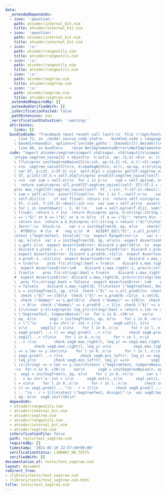 ```yaml
---
data:
  _extendedDependsOn:
  - icon: ':question:'
    path: atcoder/internal_bit.nim
    title: atcoder/internal_bit.nim
  - icon: ':question:'
    path: atcoder/internal_bit.nim
    title: atcoder/internal_bit.nim
  - icon: ':x:'
    path: atcoder/rangeutils.nim
    title: atcoder/rangeutils.nim
  - icon: ':x:'
    path: atcoder/rangeutils.nim
    title: atcoder/rangeutils.nim
  - icon: ':x:'
    path: atcoder/segtree.nim
    title: atcoder/segtree.nim
  - icon: ':x:'
    path: atcoder/segtree.nim
    title: atcoder/segtree.nim
  _extendedRequiredBy: []
  _extendedVerifiedWith: []
  _isVerificationFailed: false
  _pathExtension: nim
  _verificationStatusIcon: ':warning:'
  attributes:
    links: []
  bundledCode: "Traceback (most recent call last):\n  File \"/opt/hostedtoolcache/Python/3.9.6/x64/lib/python3.9/site-packages/onlinejudge_verify/documentation/build.py\"\
    , line 71, in _render_source_code_stat\n    bundled_code = language.bundle(stat.path,\
    \ basedir=basedir, options={'include_paths': [basedir]}).decode()\n  File \"/opt/hostedtoolcache/Python/3.9.6/x64/lib/python3.9/site-packages/onlinejudge_verify/languages/nim.py\"\
    , line 86, in bundle\n    raise NotImplementedError\nNotImplementedError\n"
  code: "import atcoder/segtree\nimport std/sugar, std/sequtils\nimport unittest\n\
    \ntype segtree_naive[S] = object\n  n:int\n  op: (S,S)->S\n  e: ()->S\n  d:seq[string]#\
    \ ??\n\nproc initSegtreeNaive[S](n:int, op:(S,S)->S, e:()->S):segtree_naive[S]\
    \ =\n  segtree_naive[S](n:n, d:newSeqWith(n, e()), op:op, e:e)\n\nproc set[ST:segtree_naive](self:\
    \ var ST, p:int, x:ST.S) =\n  self.d[p] = x\nproc get[ST:segtree_naive](self:\
    \ ST, p:int):ST.S = self.d[p]\n\nproc prod[ST:segtree_naive](self: ST, p:Slice[int]):ST.S\
    \ =\n  var sum = self.e()\n  for i in p:\n    sum = self.op(sum, self.d[i])\n\
    \  return sum\n\nproc all_prod[ST:segtree_naive](self: ST):ST.S = return self.prod(0..<self.n)\n\
    proc max_right[ST:segtree_naive](self: ST, l:int, f:(ST.S)->bool):int =\n  var\
    \ sum = self.e()\n  assert(f(sum))\n  for i in l..<self.n:\n    sum = self.op(sum,\
    \ self.d[i])\n    if not f(sum): return i\n  return self.n\n\nproc min_left[ST:segtree_naive](self:\
    \ ST, r:int, f:(ST.S)->bool):int =\n  var sum = self.e()\n  assert(f(sum))\n \
    \ for i in countdown(r - 1, 0):\n    sum = self.op(self.d[i], sum)\n    if not\
    \ f(sum): return i + 1\n  return 0\n\nproc op(a, b:string):string =\n  assert(a\
    \ == \"$\" or b == \"$\" or a <= b)\n  if a == \"$\": return b\n  if b == \"$\"\
    : return a\n  return a & b\n\nproc e():string = return \"$\"\n\ntest \"SegtreeTest,\
    \ Zero\":\n  block:\n    var s = initSegTree(0, op, e)\n    check(\"$\" == s.all_prod())\n\
    \  #TODO\n  # {\n  #   seg s;\n  #   ASSERT_EQ(\"$\", s.all_prod());\n  # }\n\n\
    \ntest \"SegtreeTest, Invalid\":\n  expect RangeError:\n    var s = initSegTree(-1,\
    \ op, e)\n\n  var s = initSegTree(10, op, e)\n\n  expect AssertionError: discard\
    \ s.get(-1)\n  expect AssertionError: discard s.get(10)\n  \n  expect AssertionError:\
    \ discard s.prod(-1..< -1)\n  expect AssertionError: discard s.prod(3..<2)\n \
    \ expect AssertionError: discard s.prod(0..<11)\n  expect AssertionError: discard\
    \ s.prod(-1..<11)\n\n  expect AssertionError:\n#    discard s.max_right(11, proc(s:string):bool\
    \ = true)\n    proc f(s:string):bool = true\n    discard s.max_right(11, f)\n\
    \  expect AssertionError:\n#    discard s.max_right(-1, proc(s:string):bool =\
    \ true)\n    proc f(s:string):bool = true\n    discard s.max_right(-1, f)\n\n\
    #  expect AssertionError: discard s.max_right(0, proc(s:string):bool = false)\n\
    \  proc f(s:string):bool = false\n  expect AssertionError: \n#    proc f(s:string):bool\
    \ = false\n    discard s.max_right(0, f)\n\ntest \"SegtreeTest, One\":\n  var\
    \ s = initSegTree(1, op, e)\n  check \"$\" == s.all_prod()\n  check \"$\" == s.get(0)\n\
    \  check \"$\" == s[0]\n  check \"$\" == s.prod(0..<1)\n  s.set(0, \"dummy\")\n\
    \  check \"dummy\" == s.get(0)\n  check \"dummy\" == s[0]\n  check \"$\" == s.prod(0\
    \ ..< 0)\n  check \"dummy\" == s.prod(0 ..< 1)\n  check \"$\" == s.prod(1 ..<\
    \ 1)\n\nvar y:string\nproc leq_y(x:string):bool = return x.len <= y.len\n\ntest\
    \ \"SegtreeTest, CompareNaive\":\n  for n in 0..<30:\n    var\n      seg0 = initSegtreeNaive(n,\
    \ op, e)\n      seg1 = initSegTree(n, op, e)\n    for i in 0..<n:\n      var s\
    \ = \"\"\n      s &= chr('a'.int + i)\n      seg0.set(i, s)\n      seg1.set(i,\
    \ s)\n      seg1[i] = s\n\n    for l in 0..n:\n      for r in l..n:\n        check\
    \ seg0.prod(l ..< r) == seg1.prod(l ..< r)\n        check seg0.prod(l ..< r) ==\
    \ seg1[l ..< r]\n\n    for l in 0..n:\n      for r in l..n:\n        y = seg1.prod(l\
    \ ..< r)\n        check seg0.max_right(l, leq_y) == seg1.max_right(l, leq_y)\n\
    \        check seg0.max_right(l, leq_y) ==\n          seg1.max_right(l, (x:string)\
    \ => x.len <= y.len)\n\n    for l in 0..n:\n      for r in l..n:\n        y =\
    \ seg1.prod(l ..< r)\n        check seg0.min_left(r, leq_y) == seg1.min_left(r,\
    \ leq_y)\n        check seg0.min_left(r, leq_y) ==\n          seg1.min_left(r,\
    \ (x:string) => x.len <= y.len)\n\ntest \"SegtreeTest, CompareNaiveBackwards\"\
    :\n  for n in 0..<30:\n    var\n      seg0 = initSegtreeNaive(n, op, e)\n    \
    \  seg1 = initSegTree(n, op, e)\n    for i in 0..<n:\n      var s = \"\"\n   \
    \   s &= chr('a'.int + i)\n      seg0.set(i, s)\n      seg1.set(i, s)\n      seg1[i]\
    \ = s\n\n    for l in 0..n:\n      for r in l..n:\n        check seg0.prod(l ..<\
    \ r) == seg1.prod(l .. ^(n - r + 1))\n        check seg0.prod(l ..< r) == seg1[l\
    \ .. ^(n - r + 1)]\n\ntest \"SegtreeTest, Assign\":\n  var seg0:SegTreeType(string,\
    \ op, e)\n  seg0.init(10)\n"
  dependsOn:
  - atcoder/rangeutils.nim
  - atcoder/internal_bit.nim
  - atcoder/segtree.nim
  - atcoder/rangeutils.nim
  - atcoder/internal_bit.nim
  - atcoder/segtree.nim
  isVerificationFile: false
  path: tests/test_segtree.nim
  requiredBy: []
  timestamp: '2021-05-19 22:57:49+09:00'
  verificationStatus: LIBRARY_NO_TESTS
  verifiedWith: []
documentation_of: tests/test_segtree.nim
layout: document
redirect_from:
- /library/tests/test_segtree.nim
- /library/tests/test_segtree.nim.html
title: tests/test_segtree.nim
---
```

